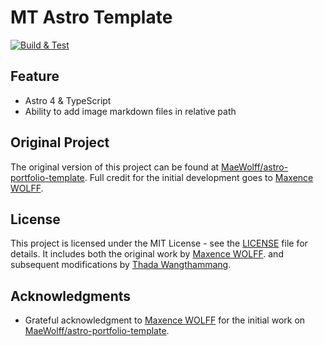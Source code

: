 # MT Astro Template

[![Build & Test](https://github.com/mildronize/mildronize.github.io/actions/workflows/ci-check.yaml/badge.svg)](https://github.com/mildronize/mildronize.github.io/actions/workflows/ci-check.yaml)

## Feature
- Astro 4 & TypeScript
- Ability to add image markdown files in relative path

## Original Project

The original version of this project can be found at [MaeWolff/astro-portfolio-template](https://github.com/MaeWolff/astro-portfolio-template). Full credit for the initial development goes to [Maxence WOLFF](https://github.com/MaeWolff).

## License

This project is licensed under the MIT License - see the [LICENSE](LICENSE) file for details. It includes both the original work by [Maxence WOLFF](https://github.com/MaeWolff). and subsequent modifications by [Thada Wangthammang](https://github.com/mildronize).

## Acknowledgments

- Grateful acknowledgment to [Maxence WOLFF](https://github.com/MaeWolff) for the initial work on [MaeWolff/astro-portfolio-template](https://github.com/MaeWolff/astro-portfolio-template).

